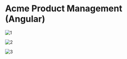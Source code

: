 # Acme Product Management (Angular)

![1](https://github.com/ranemihir/react-github-cards-app/blob/main/screenshots/1.png)

![2](https://github.com/ranemihir/react-github-cards-app/blob/main/screenshots/2.png)

![3](https://github.com/ranemihir/react-github-cards-app/blob/main/screenshots/3.png)